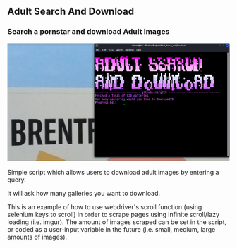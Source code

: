## Adult Search And Download ##

### Search a pornstar and download Adult Images ###

![Alt text](assets/adult.png "Adult Search and Download")

Simple script which allows users to download adult images by entering a query.

It will ask how many galleries you want to download.

This is an example of how to use webdriver's scroll function (using selenium keys to scroll) in order to scrape pages using infinite scroll/lazy loading (i.e. imgur). The amount of images scraped can be set in the script, or coded as a user-input variable in the future (i.e. small, medium, large amounts of images).
